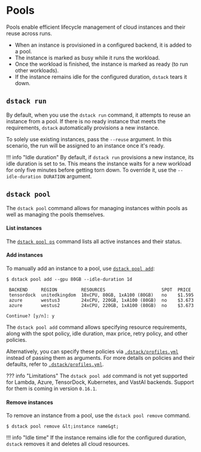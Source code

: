 # Pools

Pools enable efficient lifecycle management of cloud instances and their reuse across runs.

- When an instance is provisioned in a configured backend, it is added to a pool.
- The instance is marked as busy while it runs the workload.
- Once the workload is finished, the instance is marked as ready (to run other workloads).
- If the instance remains idle for the configured duration, `dstack` tears it down.

## `dstack run`

By default, when you use the `dstack run` command, it attempts to reuse an instance from a pool. If there is no ready
instance that meets the requirements, `dstack` automatically provisions a new instance.

To solely use existing instances, pass the `--reuse` argument. In this scenario, the run will be assigned to an instance
once it's ready.

!!! info "Idle duration"
    By default, if `dstack run` provisions a new instance, its idle duration is set to `5m`. This means the instance waits for a
    new workload for only five minutes before getting torn down.
    To override it, use the `--idle-duration DURATION` argument.

## `dstack pool`

The `dstack pool` command allows for managing instances within pools as well as managing the pools themselves.

#### List instances 

The [`dstack pool ps`](../reference/cli/index.md#dstack-pool-ps) command lists all active instances and their status.

#### Add instances 

To manually add an instance to a pool, use [`dstack pool add`](../reference/cli/index.md#dstack-pool-add):

<div class="termy">

```shell
$ dstack pool add --gpu 80GB --idle-duration 1d

 BACKEND     REGION         RESOURCES                     SPOT  PRICE
 tensordock  unitedkingdom  10xCPU, 80GB, 1xA100 (80GB)   no    $1.595
 azure       westus3        24xCPU, 220GB, 1xA100 (80GB)  no    $3.673
 azure       westus2        24xCPU, 220GB, 1xA100 (80GB)  no    $3.673
 
Continue? [y/n]: y
```

</div>

The `dstack pool add` command allows specifying resource requirements, along with the spot policy, idle duration, max
price, retry policy, and other policies.

[//]: # (TODO: Mention the retry policy)

Alternatively, you can specify these policies via [`.dstack/profiles.yml`](../reference/profiles.yml.md) instead of passing them as arguments.
For more details on policies and their defaults, refer to [`.dstack/profiles.yml`](../reference/profiles.yml.md).

??? info "Limitations"
    The `dstack pool add` command is not yet supported for Lambda, Azure, TensorDock, Kubernetes, and VastAI backends. Support
    for them is coming in version `0.16.1`.

#### Remove instances

To remove an instance from a pool, use the `dstack pool remove` command. 

<div class="termy">

```shell
$ dstack pool remove &lt;instance name&gt;
```

</div>

!!! info "Idle time"
    If the instance remains idle for the configured duration, `dstack` removes it and deletes all cloud resources.

[//]: # (#### Manage pools)

[//]: # (TBA)


